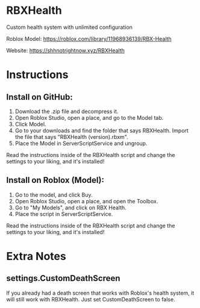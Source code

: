 # RBXHealth
Custom health system with unlimited configuration

Roblox Model: https://roblox.com/library/11968936139/RBX-Health

Website: https://shhnotrightnow.xyz/RBXHealth

# Instructions

## Install on GitHub:

1) Download the .zip file and decompress it.
2) Open Roblox Studio, open a place, and go to the Model tab.
3) Click Model.
4) Go to your downloads and find the folder that says RBXHealth. Import the file that says "RBXHealth (version).rbxm".
5) Place the Model in ServerScriptService and ungroup.

Read the instructions inside of the RBXHealth script and change the settings to your liking, and it's installed!

## Install on Roblox (Model):

1) Go to the model, and click Buy.
2) Open Roblox Studio, open a place, and open the Toolbox.
3) Go to "My Models", and click on RBX Health.
4) Place the script in ServerScriptService.

Read the instructions inside of the RBXHealth script and change the settings to your liking, and it's installed!

# Extra Notes

## settings.CustomDeathScreen
If you already had a death screen that works with Roblox's health system, it will still work with RBXHealth. Just set CustomDeathScreen to false.
